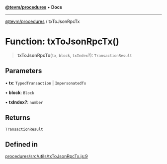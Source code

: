 [**@tevm/procedures**](../README.md) • **Docs**

***

[@tevm/procedures](../globals.md) / txToJsonRpcTx

# Function: txToJsonRpcTx()

> **txToJsonRpcTx**(`tx`, `block`, `txIndex`?): `TransactionResult`

## Parameters

• **tx**: `TypedTransaction` \| `ImpersonatedTx`

• **block**: `Block`

• **txIndex?**: `number`

## Returns

`TransactionResult`

## Defined in

[procedures/src/utils/txToJsonRpcTx.js:9](https://github.com/evmts/tevm-monorepo/blob/main/packages/procedures/src/utils/txToJsonRpcTx.js#L9)
